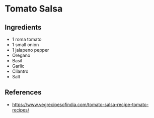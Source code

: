 # Tomato Salsa

## Ingredients
- 1 roma tomato
- 1 small onion
- 1 jalapeno pepper
- Oregano
- Basil
- Garlic
- Cilantro
- Salt

## References
- https://www.vegrecipesofindia.com/tomato-salsa-recipe-tomato-recipes/